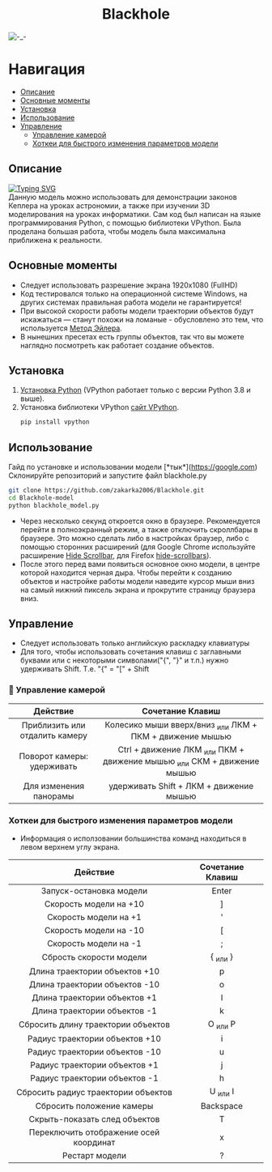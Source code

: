 <h1 align="center">Blackhole</h1>
<img src="https://img3.akspic.ru/crops/8/1/3/3/4/143318/143318-nebo-kosmicheskoe_prostranstvo-film-gorizont-atmosfera-3840x2160.jpg" alt="-_-"></img>

# Навигация
- [Описание](#описание)
- [Основные моменты](#основные-моменты)
- [Установка](#установка)
- [Использование](#использование)
- [Управление](#управление)
    - [Управление камерой](#-управление-камерой)
    - [Хоткеи для быстрого изменения параметров модели](#хоткеи-для-быстрого-изменения-параметров-модели)

## Описание
<a href="https://git.io/typing-svg"><img src="https://readme-typing-svg.herokuapp.com?font=Fira+Code&duration=2500&pause=5000&color=FFFFFF&background=FFFFFF00&center=true&vCenter=true&width=435&lines=%D0%9C%D0%BE%D0%B4%D0%B5%D0%BB%D1%8C+%D1%81%D0%B2%D0%B5%D1%80%D1%85%D0%BC%D0%B0%D1%81%D1%81%D0%B8%D0%B2%D0%BD%D0%BE%D0%B9+%D1%87%D0%B5%D1%80%D0%BD%D0%BE%D0%B9+%D0%B4%D1%8B%D1%80%D1%8B" alt="Typing SVG" /></a><br>
Данную модель можно использовать для демонстрации законов Кеплера на уроках астрономии, а также при изучении 3D моделирования на уроках информатики. Сам код был написан на языке программирования Python, с помощью библиотеки VPython. Была проделана большая работа, чтобы модель была максимальна приближена к реальности.

## Основные моменты
- Следует использовать разрешение экрана 1920x1080 (FullHD)
- Код тестировался только на операционной системе Windows, на других системах правильная работа модели не гарантируется!
- При высокой скорости работы модели траектории объектов будут искажаться — станут похожи на ломаные - обусловлено это тем, что используется [Метод Эйлера](https://ru.wikipedia.org/wiki/%D0%9C%D0%B5%D1%82%D0%BE%D0%B4_%D0%AD%D0%B9%D0%BB%D0%B5%D1%80%D0%B0).
- В нынешних пресетах есть группы объектов, так что вы можете наглядно посмотреть как работает создание объектов.

## Установка
1. [Установка Python](https://python.org) (VPython работает только с версии Python 3.8 и выше).
2. Установка библиотеки VPython [сайт VPython](https://https://vpython.org/).
    ```sh
    pip install vpython
    ```

## Использование
Гайд по установке и использовании модели \[\*тык*](https://google.com)<br>
Склонируйте репозиторий и запустите файл blackhole.py
```sh
git clone https://github.com/zakarka2006/Blackhole.git
cd Blackhole-model
python blackhole_model.py
```
- Через несколько секунд откроется окно в браузере. Рекомендуется перейти в полноэкранный режим, а также отключить скроллбары в браузере. Это можно сделать либо в настройках браузер, либо с помощью сторонних расширений (для Google Chrome используйте расширение [Hide Scrollbar](https://chrome.google.com/webstore/detail/hide-scrollbar/mljepckcnbghmcdmaebjhejiplcngbkm), для Firefox [hide-scrollbars](https://addons.mozilla.org/ru/firefox/addon/hide-scrollbars/)).
- После этого перед вами появиться основное окно модели, в центре которой находится черная дыра. Чтобы перейти к созданию объектов и настройке работы модели наведите курсор мыши вниз на самый нижний пиксель экрана и прокрутите страницу браузера вниз.

## Управление
- Следует использовать только английскую раскладку клавиатуры
- Для того, чтобы использовать сочетания клавиш с заглавными буквами или с некоторыми символами("{", "}" и т.п.) нужно удерживать Shift. Т.е. "{" = "[" + Shift

### 🎥 Управление камерой
| Действие | Сочетание Клавиш |
| :-: | :-: |
| Приблизить или отдалить камеру | Колесико мыши вверх/вниз <sub>или</sub> ЛКМ + ПКМ + движение мышью |
| Поворот камеры: удерживать | Ctrl + движение ЛКМ <sub>или</sub> ПКМ + движение мышью <sub>или</sub> СКМ + движение мышью |
| Для изменения панорамы | удерживать Shift + ЛКМ + движение мышью |

### Хоткеи для быстрого изменения параметров модели
- Информация о исползовании большинства команд находиться в левом верхнем углу экрана.

| Действие | Сочетание Клавиш |
| :-: | :-: |
| Запуск-остановка модели | Enter |
| Скорость модели на +10 | ] |
| Скорость модели на +1 | ' |
| Скорость модели на -10 | \[ |
| Скорость модели на -1 | ; |      
| Сбрость скорости модели | { <sub>или</sub> } |      
| Длина траектории объектов +10 | p |
| Длина траектории объектов -10 | o |
| Длина траектории объектов +1 | l |
| Длина траектории объектов -1 | k |
| Сбросить длину траектории объектов | O <sub>или</sub> P |
| Радиус траектории объектов +10 | i |
| Радиус траектории объектов -10 | u |
| Радиус траектории объектов +1 | j |
| Радиус траектории объектов -1 | h |
| Сбросить радиус траектории объектов | U <sub>или</sub> I |
| Сбросить положение камеры | Backspace |
| Скрыть-показать след объектов | T |
| Переключить отображение осей координат| x |
| Рестарт модели | ? |
